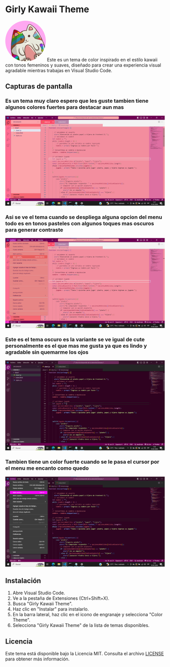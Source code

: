 # Girly Kawaii Theme

<img src="https://raw.githubusercontent.com/landuuu-dev/Theme-Kawaii/0b9a79809e9f3f33ad33bfcaf5bb4d5196526956/themes/gatito.png.png" alt="tema kawaii" style="border-radius: 50%;"> Este es un tema de color inspirado en el estilo kawaii con tonos femeninos y suaves, diseñado para crear una experiencia visual agradable mientras trabajas en Visual Studio Code.


## Capturas de pantalla


### Es un tema muy claro espero que les guste tambien tiene algunos colores fuertes para destacar aun mas
![Tema claro](https://github.com/landuuu-dev/Theme-Kawaii/blob/a238773ea09a3f89e04c07417f4371cdb87cff4b/themes/tema-kawaii-claro.png)

### Asi se ve el tema cuando se despliega alguna opcion del menu todo es en tonos pasteles con algunos toques mas oscuros para generar contraste
![Tema claro con destados](https://github.com/landuuu-dev/Theme-Kawaii/blob/0107294d296c51dbd2be6f4f506322b315472cd6/themes/tema-kawaii-claro-destacados.png)

### Este es el tema oscuro es la variante se ve igual de cute personalmente es el que mas me gusta ya que es lindo y agradable sin quemarme los ojos
![Variacion del tema oscuro](https://github.com/landuuu-dev/Theme-Kawaii/blob/0b9a79809e9f3f33ad33bfcaf5bb4d5196526956/themes/tema-kawaii-oscuro.png)

### Tambien tiene un color fuerte cuando se le pasa el cursor por el menu me encanto como quedo
![Tema oscuro destacados](https://github.com/landuuu-dev/Theme-Kawaii/blob/0b9a79809e9f3f33ad33bfcaf5bb4d5196526956/themes/tema-kawaii-oscuro-destacados.png)


## Instalación

1. Abre Visual Studio Code.
2. Ve a la pestaña de Extensiones (Ctrl+Shift+X).
3. Busca "Girly Kawaii Theme".
4. Haz clic en "Instalar" para instalarlo.
5. En la barra lateral, haz clic en el icono de engranaje y selecciona "Color Theme".
6. Selecciona "Girly Kawaii Theme" de la lista de temas disponibles.



## Licencia

Este tema está disponible bajo la Licencia MIT. Consulta el archivo [LICENSE](LICENSE) para obtener más información.

